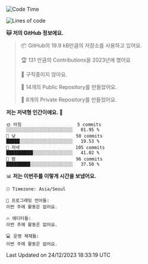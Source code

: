   <!--START_SECTION:waka-->
![Code Time](http://img.shields.io/badge/Code%20Time-315%20hrs%2037%20mins-blue)

![Lines of code](https://img.shields.io/badge/%EC%A0%80%EB%8A%94%20%EC%97%AC%ED%83%9C%EA%B9%8C%EC%A7%80%20-178.0%20thousand%20%EC%A4%84%EC%9D%98%20%EC%BD%94%EB%93%9C%EB%A5%BC%20%EC%9E%91%EC%84%B1%ED%96%88%EC%96%B4%EC%9A%94.-blue)

**🐱 저의 GitHub 정보에요.** 

> 📦 GitHub의 19.9 kB만큼의 저장소를 사용하고 있어요. 
 > 
> 🏆 131 만큼의 Contributions을 2023년에 했어요
 > 
> 🚫 구직중이지 않아요.
 > 
> 📜 14개의 Public Repository를 만들었어요. 
 > 
> 🔑 8개의 Private Repository를 만들었어요. 
 > 
**저는 저녁형 인간이에요. 🦉** 

```text
🌞 아침                     5 commits           ░░░░░░░░░░░░░░░░░░░░░░░░░   01.95 % 
🌆 낮　                     50 commits          █████░░░░░░░░░░░░░░░░░░░░   19.53 % 
🌃 저녁                     105 commits         ██████████░░░░░░░░░░░░░░░   41.02 % 
🌙 밤　                     96 commits          █████████░░░░░░░░░░░░░░░░   37.50 % 
```


📊 **저는 이번주를 이렇게 시간을 보냈어요.** 

```text
🕑︎ Timezone: Asia/Seoul

💬 프로그래밍 언어들: 
이번 주에 활동은 없어요.

🔥 에디터들: 
이번 주에 활동은 없어요.

💻 운영 체제들: 
이번 주에 활동은 없어요.
```


 Last Updated on 24/12/2023 18:33:19 UTC
<!--END_SECTION:waka-->

